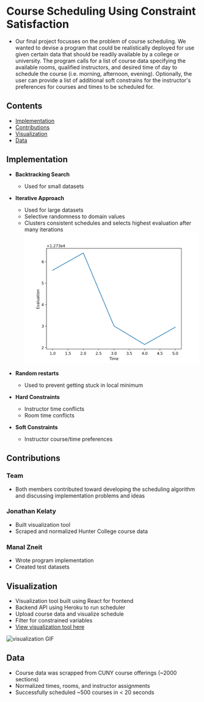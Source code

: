 # Course Scheduling Using Constraint Satisfaction

- Our final project focusses on the problem of course scheduling. We wanted to devise a program that could be realistically deployed for use given certain data that should be readily available by a college or university. The program calls for a list of course data specifying the available rooms, qualified instructors, and desired time of day to schedule the course (i.e. morning, afternoon, evening). Optionally, the user can provide a list of additional soft constrains for the instructor's preferences for courses and times to be scheduled for.

## Contents

- [Implementation](#implementation)
- [Contributions](#contributions)
- [Visualization](#visualization)
- [Data](#data)

## Implementation

- **Backtracking Search**
    - Used for small datasets

- **Iterative Approach**
    - Used for large datasets
    - Selective randomness to domain values
    - Clusters consistent schedules and selects highest evaluation after many iterations
    ![](img/graph.png)

- **Random restarts**
    - Used to prevent getting stuck in local minimum

- **Hard Constraints**
    - Instructor time conflicts
    - Room time conflicts

- **Soft Constraints**
    - Instructor course/time preferences

## Contributions

### Team
- Both members contributed toward developing the scheduling algorithm and discussing implementation problems and ideas

### Jonathan Kelaty
- Built visualization tool
- Scraped and normalized Hunter College course data

### Manal Zneit
- Wrote program implementation
- Created test datasets

## Visualization
- Visualization tool built using React for frontend
- Backend API using Heroku to run scheduler
- Upload course data and visualize schedule
- Filter for constrained variables
- <a href="https://jkelaty.github.io/course-scheduling/" target="_blank">View visualization tool here</a>

![visualization GIF](img/visualization.gif)

## Data
- Course data was scrapped from CUNY course offerings (~2000 sections)
- Normalized times, rooms, and instructor assignments
- Successfully scheduled ~500 courses in < 20 seconds

